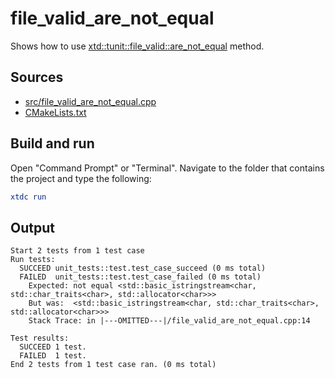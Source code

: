 # file_valid_are_not_equal

Shows how to use [xtd::tunit::file_valid::are_not_equal](https://gammasoft71.github.io/xtd/reference_guides/latest/classxtd_1_1tunit_1_1file__valid.html#a65f48c856e111c54fc4db6a2a939585d) method.

## Sources

* [src/file_valid_are_not_equal.cpp](src/file_valid_are_not_equal.cpp)
* [CMakeLists.txt](CMakeLists.txt)

## Build and run

Open "Command Prompt" or "Terminal". Navigate to the folder that contains the project and type the following:

```cmake
xtdc run
```

## Output

```
Start 2 tests from 1 test case
Run tests:
  SUCCEED unit_tests::test.test_case_succeed (0 ms total)
  FAILED  unit_tests::test.test_case_failed (0 ms total)
    Expected: not equal <std::basic_istringstream<char, std::char_traits<char>, std::allocator<char>>>
    But was:  <std::basic_istringstream<char, std::char_traits<char>, std::allocator<char>>>
    Stack Trace: in |---OMITTED---|/file_valid_are_not_equal.cpp:14

Test results:
  SUCCEED 1 test.
  FAILED  1 test.
End 2 tests from 1 test case ran. (0 ms total)
```
